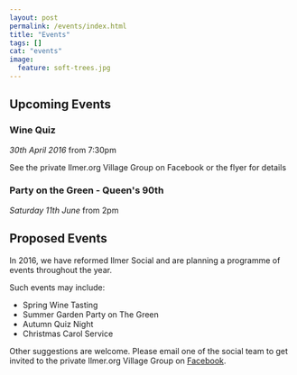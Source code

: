 ```yaml
---
layout: post
permalink: /events/index.html
title: "Events"
tags: []
cat: "events"
image:
  feature: soft-trees.jpg
---
```



## Upcoming Events

### Wine Quiz


*30th April 2016* from 7:30pm

See the private Ilmer.org Village Group on Facebook or the flyer for details

### Party on the Green - Queen's 90th

*Saturday 11th June* from 2pm

## Proposed Events

In 2016, we have reformed Ilmer Social and are planning a programme of events throughout the year.

Such events may include:

* Spring Wine Tasting
* Summer Garden Party on The Green
* Autumn Quiz Night
* Christmas Carol Service

Other suggestions are welcome. 
Please email one of the social team to get invited to the private Ilmer.org Village Group on [Facebook](https://www.facebook.com).

